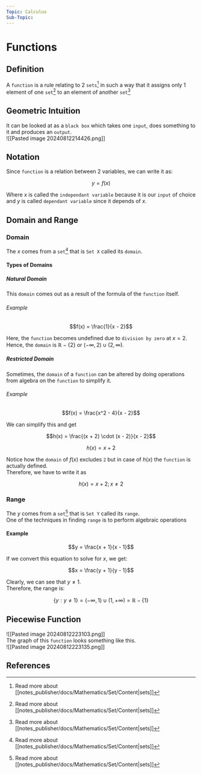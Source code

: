```yaml
---
Topic: Calculus
Sub-Topic:
---
```


# Functions
## Definition
A `function` is a rule relating to 2 `sets`[^1] in such a way that it assigns only 1 element of one `set`[^1] to an element of another `set`[^1]

## Geometric Intuition
It can be looked at as a `black box` which takes one `input`, does something to it and produces an `output`.  
![[Pasted image 20240812214426.png]]

## Notation
Since `function` is a relation between 2 variables, we can write it as:  

$$y = f(x)$$

Where $x$ is called the `independant variable` because it is our `input` of choice and $y$ is called `dependant variable` since it depends of $x$.

## Domain and Range
### Domain
The $x$ comes from a `set`[^1] that is `Set X` called its `domain`.

#### Types of Domains
##### Natural Domain
This `domain` comes out as a result of the formula of the `function` itself.

###### Example

$$f(x) = \frac{1}{x - 2}$$

Here, the `function` becomes undefined due to `division by zero` at $x = 2$.  
Hence, the `domain` is $\mathbb{R} - \{2\}$ or $(- \infty, 2) \cup (2, \infty)$.  

##### Restricted Domain
Sometimes, the `domain` of a `function` can be altered by doing operations from algebra on the `function` to simplify it. 

###### Example

$$f(x) = \frac{x^2 - 4}{x - 2}$$

We can simplify this and get  

$$h(x) = \frac{(x + 2) \cdot (x - 2)}{x - 2}$$

$$h(x) = x + 2$$

Notice how the `domain` of $f(x)$ excludes `2` but in case of $h(x)$ the `function` is actually defined.  
Therefore, we have to write it as  

$$h(x) = x + 2; x \ne 2$$

### Range
The $y$ comes from a `set`[^1] that is `Set Y` called its `range`.  
One of the techniques in finding `range` is to perform algebraic operations

#### Example

$$y = \frac{x + 1}{x - 1}$$

If we convert this equation to solve for $x$, we get:  

$$x = \frac{y + 1}{y - 1}$$

Clearly, we can see that $y \ne 1$.  
Therefore, the range is:  

$$\{y : y \ne 1\} = (- \infty, 1) \cup (1, +\infty) = \mathbb{R} - \{1\}$$

## Piecewise Function
![[Pasted image 20240812223103.png]]  
The graph of this `function` looks something like this.  
![[Pasted image 20240812223135.png]]

## References

[^1]: Read more about [[notes_publisher/docs/Mathematics/Set/Content|sets]]
